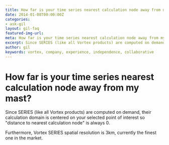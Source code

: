 ```yaml
---
title: How far is your time series nearest calculation node away from my mast?
date: 2014-01-08T00:00:00Z
categories:
- ask-gil
layout: gil-faq
featured-img-url: 
meta: How far is your time series nearest calculation node away from my mast?
excerpt: Since SERIES (like all Vortex products) are computed on demand
author: gil
keywords: vortex, company, experience, independence, collaborative
---
```


# How far is your time series nearest calculation node away from my mast?

Since SERIES (like all Vortex products) are computed on demand, their calculation domain is centered on your selected point of interest so "distance to nearest calculation node" is always 0.

Furthermore, Vortex SERIES spatial resolution is 3km, currently the finest one in the market.